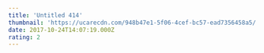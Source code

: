 ```yaml
---
title: 'Untitled 414'
thumbnail: 'https://ucarecdn.com/948b47e1-5f06-4cef-bc57-ead7356458a5/'
date: 2017-10-24T14:07:19.000Z
rating: 2
---
```

